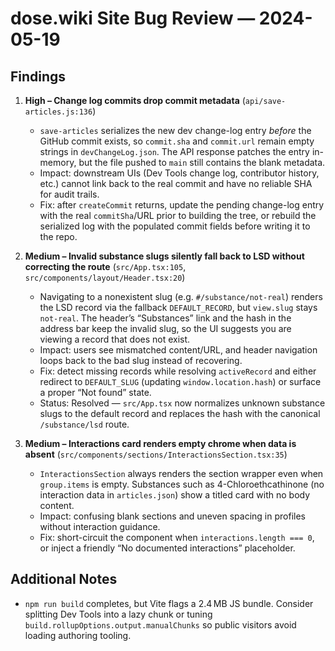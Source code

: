 # dose.wiki Site Bug Review — 2024-05-19

## Findings

1. **High – Change log commits drop commit metadata** (`api/save-articles.js:136`)
   - `save-articles` serializes the new dev change-log entry *before* the GitHub commit exists, so `commit.sha` and `commit.url` remain empty strings in `devChangeLog.json`. The API response patches the entry in-memory, but the file pushed to `main` still contains the blank metadata.
   - Impact: downstream UIs (Dev Tools change log, contributor history, etc.) cannot link back to the real commit and have no reliable SHA for audit trails.
   - Fix: after `createCommit` returns, update the pending change-log entry with the real `commitSha`/URL prior to building the tree, or rebuild the serialized log with the populated commit fields before writing it to the repo.

2. **Medium – Invalid substance slugs silently fall back to LSD without correcting the route** (`src/App.tsx:105`, `src/components/layout/Header.tsx:20`)
   - Navigating to a nonexistent slug (e.g. `#/substance/not-real`) renders the LSD record via the fallback `DEFAULT_RECORD`, but `view.slug` stays `not-real`. The header’s “Substances” link and the hash in the address bar keep the invalid slug, so the UI suggests you are viewing a record that does not exist.
   - Impact: users see mismatched content/URL, and header navigation loops back to the bad slug instead of recovering.
   - Fix: detect missing records while resolving `activeRecord` and either redirect to `DEFAULT_SLUG` (updating `window.location.hash`) or surface a proper “Not found” state.
   - Status: Resolved — `src/App.tsx` now normalizes unknown substance slugs to the default record and replaces the hash with the canonical `/substance/lsd` route.

3. **Medium – Interactions card renders empty chrome when data is absent** (`src/components/sections/InteractionsSection.tsx:35`)
   - `InteractionsSection` always renders the section wrapper even when `group.items` is empty. Substances such as 4-Chloroethcathinone (no interaction data in `articles.json`) show a titled card with no body content.
   - Impact: confusing blank sections and uneven spacing in profiles without interaction guidance.
   - Fix: short-circuit the component when `interactions.length === 0`, or inject a friendly “No documented interactions” placeholder.

## Additional Notes

- `npm run build` completes, but Vite flags a 2.4 MB JS bundle. Consider splitting Dev Tools into a lazy chunk or tuning `build.rollupOptions.output.manualChunks` so public visitors avoid loading authoring tooling.
